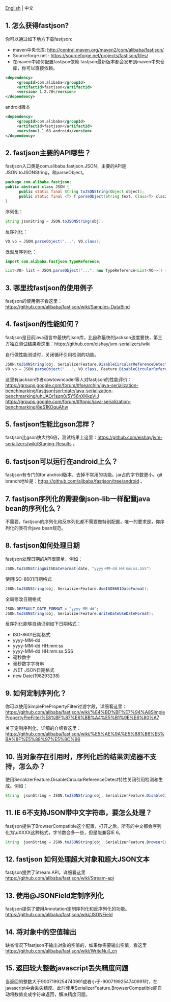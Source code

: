 [English](https://github.com/alibaba/fastjson/wiki/FAQ(English-Version)) | 中文

## 1. 怎么获得fastjson?  
你可以通过如下地方下载fastjson:  
* maven中央仓库: http://central.maven.org/maven2/com/alibaba/fastjson/  
* Sourceforge.net : https://sourceforge.net/projects/fastjson/files/  
* 在maven中如何配置fastjson依赖
fastjson最新版本都会发布到maven中央仓库，你可以直接依赖。
```xml
<dependency>
     <groupId>com.alibaba</groupId>
     <artifactId>fastjson</artifactId>
     <version> 1.2.70</version>
</dependency>
```
android版本
```xml
<dependency>
     <groupId>com.alibaba</groupId>
     <artifactId>fastjson</artifactId>
     <version>1.1.68.android</version>
</dependency>
```
## 2. fastjson主要的API哪些？
fastjson入口类是com.alibaba.fastjson.JSON，主要的API是JSON.toJSONString，和parseObject。
```java
package com.alibaba.fastjson;
public abstract class JSON {
      public static final String toJSONString(Object object);
      public static final <T> T parseObject(String text, Class<T> clazz, Feature... features);
}
```
序列化：
```java
String jsonString = JSON.toJSONString(obj);
```
反序列化：
```java
VO vo = JSON.parseObject("...", VO.class);
```
泛型反序列化：
```java
import com.alibaba.fastjson.TypeReference;

List<VO> list = JSON.parseObject("...", new TypeReference<List<VO>>() {});
```
## 3. 哪里找fastjson的使用例子
fastjson的使用例子看这里：https://github.com/alibaba/fastjson/wiki/Samples-DataBind

## 4. fastjson的性能如何？
fastjson是目前java语言中最快的json库，比自称最快的jackson速度要快，第三方独立测试结果看这里：https://github.com/eishay/jvm-serializers/wiki

自行做性能测试时，关闭循环引用检测的功能。
```java
JSON.toJSONString(obj, SerializerFeature.DisableCircularReferenceDetect)
VO vo = JSON.parseObject("...", VO.class, Feature.DisableCircularReferenceDetect)
```
这里有jackson作者cowtowncoder等人对fastjson的性能评价：
https://groups.google.com/forum/#!searchin/java-serialization-benchmarking/fastjson|sort:date/java-serialization-benchmarking/uhUAOr1sqn0/5Y56nXKkpVIJ
https://groups.google.com/forum/#!topic/java-serialization-benchmarking/8eS1KOquAhw


## 5. fastjson性能比gson怎样？
fastjson比gson快大约6倍，测试结果上这里：https://github.com/eishay/jvm-serializers/wiki/Staging-Results 。

## 6. fastjson可以运行在android上么？
fastjson有专门的for android版本，去掉不常用的功能。jar占的字节数更小。git branch地址是：https://github.com/alibaba/fastjson/tree/android 。

## 7. fastjson序列化的需要像json-lib一样配置java bean的序列化么？
不需要，fastjson的序列化和反序列化都不需要做特别配置，唯一的要求是，你序列化的类符合java bean规范。

## 8. fastjson如何处理日期
fastjson处理日期的API很简单，例如：
```java
JSON.toJSONStringWithDateFormat(date, "yyyy-MM-dd HH:mm:ss.SSS")
```
使用ISO-8601日期格式
```java
JSON.toJSONString(obj, SerializerFeature.UseISO8601DateFormat);
```
全局修改日期格式
```java
JSON.DEFFAULT_DATE_FORMAT = "yyyy-MM-dd";
JSON.toJSONString(obj, SerializerFeature.WriteDateUseDateFormat);
```
反序列化能够自动识别如下日期格式：
* ISO-8601日期格式
* yyyy-MM-dd
* yyyy-MM-dd HH:mm:ss
* yyyy-MM-dd HH:mm:ss.SSS
* 毫秒数字
* 毫秒数字字符串
* .NET JSON日期格式
* new Date(198293238)

## 9. 如何定制序列化？
你可以使用SimplePrePropertyFilter过滤字段，详细看这里：https://github.com/alibaba/fastjson/wiki/%E4%BD%BF%E7%94%A8SimplePropertyPreFilter%E8%BF%87%E6%BB%A4%E5%B1%9E%E6%80%A7

关于定制序列化，详细的介绍看这里：
https://github.com/alibaba/fastjson/wiki/%E5%AE%9A%E5%88%B6%E5%BA%8F%E5%88%97%E5%8C%96

## 10. 当对象存在引用时，序列化后的结果浏览器不支持，怎么办？
使用SerializerFeature.DisableCircularReferenceDetect特性关闭引用检测和生成。例如：
```java
String  jsonString = JSON.toJSONString(obj, SerializerFeature.DisableCircularReferenceDetect);
```
## 11. IE 6不支持JSON带中文字符串，要怎么处理？
fastjson提供了BrowserCompatible这个配置，打开之后，所有的中文都会序列化为\uXXXX这种格式，字节数会多一些，但是能兼容IE 6。
```java
String  jsonString = JSON.toJSONString(obj, SerializerFeature.BrowserCompatible);
```
## 12. fastjson 如何处理超大对象和超大JSON文本
fastjson提供了Stream API，详细看这里 https://github.com/alibaba/fastjson/wiki/Stream-api

## 13. 使用@JSONField定制序列化
fastjson提供了使用Annotation定制序列化和反序列化的功能。https://github.com/alibaba/fastjson/wiki/JSONField

## 14. 将对象中的空值输出
缺省情况下fastjson不输出对象的空值的，如果你需要输出空值，看这里 https://github.com/alibaba/fastjson/wiki/WriteNull_cn

## 15. 返回较大整数javascript丢失精度问题
当返回的整数大于9007199254740991或者小于-9007199254740991时，在javascript中会丢失精度。此时使用SerializerFeature.BrowserCompatible能自动将数值变成字符串返回，解决精度问题。